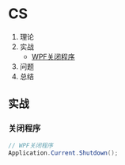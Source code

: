 # CS

1. 理论
2. 实战
   - [WPF关闭程序](#WPF关闭程序)
3. 问题
4. 总结



## 实战



### 关闭程序

```c#
// WPF关闭程序
Application.Current.Shutdown();
```

